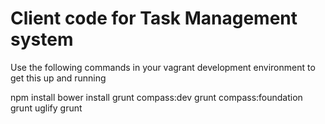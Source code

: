 # Client code for Task Management system
Use the following commands in your vagrant development environment to get this up and running

npm install
bower install
grunt compass:dev
grunt compass:foundation
grunt uglify
grunt
```
